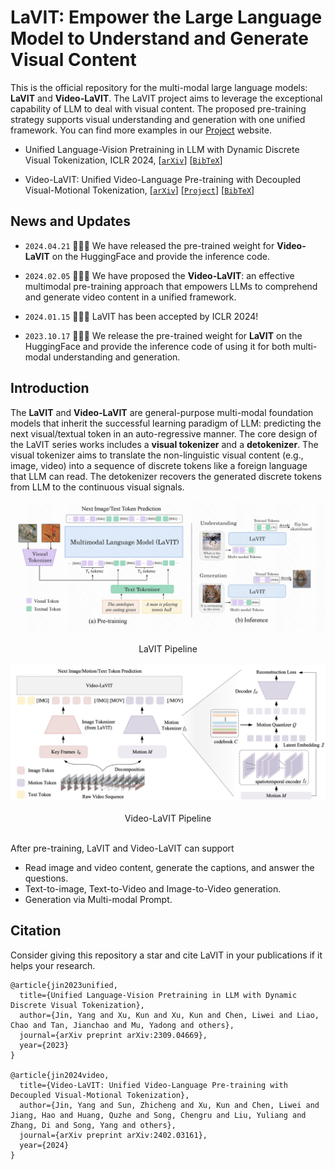 # LaVIT: Empower the Large Language Model to Understand and Generate Visual Content

This is the official repository for the multi-modal large language models: **LaVIT** and **Video-LaVIT**. The LaVIT project aims to leverage the exceptional capability of LLM to deal with visual content. The proposed pre-training strategy supports visual understanding and generation with one unified framework. You can find more examples in our [Project](https://video-lavit.github.io) website.

* Unified Language-Vision Pretraining in LLM with Dynamic Discrete Visual Tokenization, ICLR 2024, [[`arXiv`](https://arxiv.org/abs/2309.04669)] [[`BibTeX`](#Citing)]

* Video-LaVIT: Unified Video-Language Pre-training with Decoupled Visual-Motional Tokenization, [[`arXiv`](https://arxiv.org/abs/2402.03161)] [[`Project`](https://video-lavit.github.io)] [[`BibTeX`](#Citing)]



## News and Updates

* ```2024.04.21``` 🚀🚀🚀 We have released the pre-trained weight for **Video-LaVIT** on the HuggingFace and provide the inference code.

* ```2024.02.05``` 🌟🌟🌟  We have proposed the **Video-LaVIT**: an effective multimodal pre-training approach that empowers LLMs to comprehend and generate video content in a unified framework.

* ```2024.01.15``` 👏👏👏 LaVIT has been accepted by ICLR 2024!

* ```2023.10.17``` 🚀🚀🚀  We release the pre-trained weight for **LaVIT** on the HuggingFace and provide the inference code of using it for both multi-modal understanding and generation.


## Introduction
The **LaVIT** and **Video-LaVIT** are general-purpose multi-modal foundation models that inherit the successful learning paradigm of LLM: predicting the next visual/textual token in an auto-regressive manner. The core design of the LaVIT series works includes a **visual tokenizer** and a **detokenizer**. The visual tokenizer aims to translate the non-linguistic visual content (e.g., image, video) into a sequence of discrete tokens like a foreign language that LLM can read. The detokenizer recovers the generated discrete tokens from LLM to the continuous visual signals.

<div align="center">
  <img src="LaVIT/assets/pipeline.png"/>
</div><br/>


<div align="center">
  LaVIT Pipeline
</div><br/>

<div align="center">
  <img src="VideoLaVIT/assets/pipeline.jpg"/>
</div><br/>

<div align="center">
  Video-LaVIT Pipeline
</div><br/>

After pre-training, LaVIT and Video-LaVIT can support

* Read image and video content, generate the captions, and answer the questions.
* Text-to-image, Text-to-Video and Image-to-Video generation.
* Generation via Multi-modal Prompt.

## <a name="Citing"></a>Citation
Consider giving this repository a star and cite LaVIT in your publications if it helps your research.

```
@article{jin2023unified,
  title={Unified Language-Vision Pretraining in LLM with Dynamic Discrete Visual Tokenization},
  author={Jin, Yang and Xu, Kun and Xu, Kun and Chen, Liwei and Liao, Chao and Tan, Jianchao and Mu, Yadong and others},
  journal={arXiv preprint arXiv:2309.04669},
  year={2023}
}

@article{jin2024video,
  title={Video-LaVIT: Unified Video-Language Pre-training with Decoupled Visual-Motional Tokenization},
  author={Jin, Yang and Sun, Zhicheng and Xu, Kun and Chen, Liwei and Jiang, Hao and Huang, Quzhe and Song, Chengru and Liu, Yuliang and Zhang, Di and Song, Yang and others},
  journal={arXiv preprint arXiv:2402.03161},
  year={2024}
}